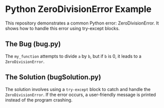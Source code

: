 # Python ZeroDivisionError Example

This repository demonstrates a common Python error: ZeroDivisionError.  It shows how to handle this error using try-except blocks.

## The Bug (bug.py)

The `my_function` attempts to divide `a` by `b`, but if `b` is 0, it leads to a `ZeroDivisionError`. 

## The Solution (bugSolution.py)

The solution involves using a `try-except` block to catch and handle the `ZeroDivisionError`. If the error occurs, a user-friendly message is printed instead of the program crashing.